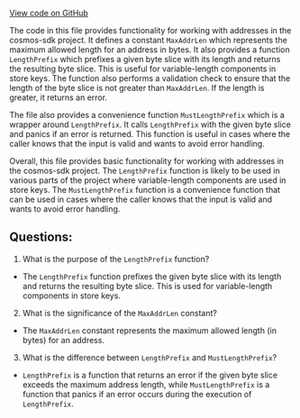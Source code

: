 [View code on GitHub](https://github.com/cosmos/cosmos-sdk.git/types/address/store_key.go)

The code in this file provides functionality for working with addresses in the cosmos-sdk project. It defines a constant `MaxAddrLen` which represents the maximum allowed length for an address in bytes. It also provides a function `LengthPrefix` which prefixes a given byte slice with its length and returns the resulting byte slice. This is useful for variable-length components in store keys. The function also performs a validation check to ensure that the length of the byte slice is not greater than `MaxAddrLen`. If the length is greater, it returns an error.

The file also provides a convenience function `MustLengthPrefix` which is a wrapper around `LengthPrefix`. It calls `LengthPrefix` with the given byte slice and panics if an error is returned. This function is useful in cases where the caller knows that the input is valid and wants to avoid error handling.

Overall, this file provides basic functionality for working with addresses in the cosmos-sdk project. The `LengthPrefix` function is likely to be used in various parts of the project where variable-length components are used in store keys. The `MustLengthPrefix` function is a convenience function that can be used in cases where the caller knows that the input is valid and wants to avoid error handling.
## Questions: 
 1. What is the purpose of the `LengthPrefix` function?
- The `LengthPrefix` function prefixes the given byte slice with its length and returns the resulting byte slice. This is used for variable-length components in store keys.

2. What is the significance of the `MaxAddrLen` constant?
- The `MaxAddrLen` constant represents the maximum allowed length (in bytes) for an address.

3. What is the difference between `LengthPrefix` and `MustLengthPrefix`?
- `LengthPrefix` is a function that returns an error if the given byte slice exceeds the maximum address length, while `MustLengthPrefix` is a function that panics if an error occurs during the execution of `LengthPrefix`.